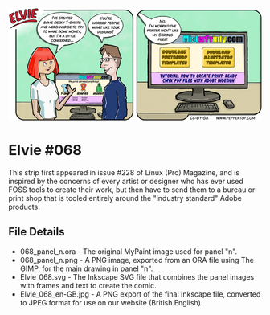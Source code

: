 ![Elvie comic strip #068](Elvie_068_en-GB.jpg)

Elvie #068
==========
This strip first appeared in issue #228 of Linux (Pro) Magazine, and is inspired by the concerns of every artist or
designer who has ever used FOSS tools to create their work, but then have to send them to a bureau or print shop that
is tooled entirely around the "industry standard" Adobe products.


File Details
------------
* 068_panel_n.ora     - The original MyPaint image used for panel "n".
* 068_panel_n.png     - A PNG image, exported from an ORA file using The GIMP, for the main drawing in panel "n".
* Elvie_068.svg       - The Inkscape SVG file that combines the panel images with frames and text to create the comic.
* Elvie_068_en-GB.jpg - A PNG export of the final Inkscape file, converted to JPEG format for use on our website (British English).


